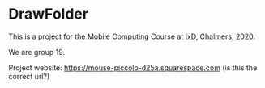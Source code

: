 # DrawFolder

This is a project for the Mobile Computing Course at IxD, Chalmers, 2020.

We are group 19.

Project website: https://mouse-piccolo-d25a.squarespace.com (is this the correct url?)

